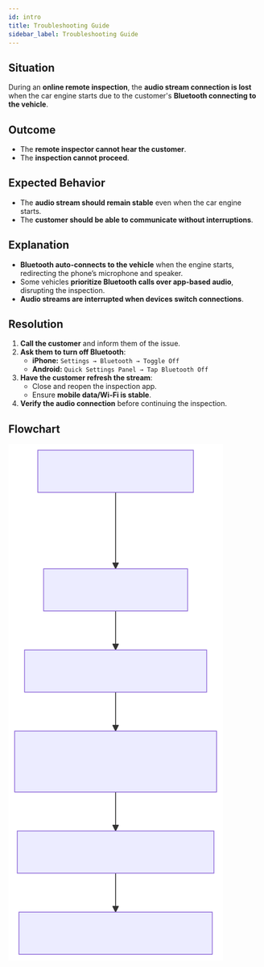 ```yaml
---
id: intro
title: Troubleshooting Guide
sidebar_label: Troubleshooting Guide
---
```


## Situation
During an **online remote inspection**, the **audio stream connection is lost** when the car engine starts due to the customer's **Bluetooth connecting to the vehicle**.

## Outcome
- The **remote inspector cannot hear the customer**.
- The **inspection cannot proceed**.

## Expected Behavior
- The **audio stream should remain stable** even when the car engine starts.
- The **customer should be able to communicate without interruptions**.

## Explanation
- **Bluetooth auto-connects to the vehicle** when the engine starts, redirecting the phone’s microphone and speaker.
- Some vehicles **prioritize Bluetooth calls over app-based audio**, disrupting the inspection.
- **Audio streams are interrupted when devices switch connections**.

## Resolution
1. **Call the customer** and inform them of the issue.
2. **Ask them to turn off Bluetooth**:
    - **iPhone:** `Settings → Bluetooth → Toggle Off`
    - **Android:** `Quick Settings Panel → Tap Bluetooth Off`
3. **Have the customer refresh the stream**:
    - Close and reopen the inspection app.
    - Ensure **mobile data/Wi-Fi is stable**.
4. **Verify the audio connection** before continuing the inspection.

## Flowchart

![Troubleshooting Flowchart](../static/img/diagram_clean.svg)

